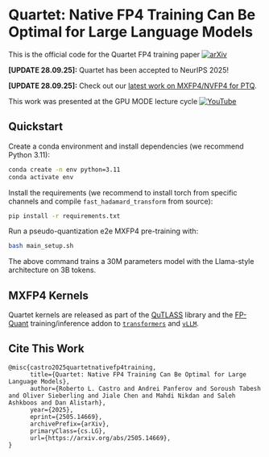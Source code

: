 # Quartet: Native FP4 Training Can Be Optimal for Large Language Models

This is the official code for the Quartet FP4 training paper [![arXiv](https://img.shields.io/badge/arXiv-2505.14669-b31b1b.svg)](https://arxiv.org/abs/2505.14669) 

**[UPDATE 28.09.25]:** Quartet has been accepted to NeurIPS 2025!

**[UPDATE 28.09.25]:** Check out our [latest work on MXFP4/NVFP4 for PTQ](https://arxiv.org/abs/2509.23202).

This work was presented at the GPU MODE lecture cycle [![YouTube](https://img.shields.io/badge/YouTube-%23FF0000.svg?style=for-the-badge&logo=YouTube&logoColor=white)](https://www.youtube.com/watch?v=XVo17Q7YapA)

## Quickstart 

Create a conda environment and install dependencies (we recommend Python 3.11):

```bash
conda create -n env python=3.11
conda activate env
```

Install the requirements (we recommend to install torch from specific channels and compile `fast_hadamard_transform` from source):

```bash
pip install -r requirements.txt
```

Run a pseudo-quantization e2e MXFP4 pre-training with:
```bash
bash main_setup.sh
```

The above command trains a 30M parameters model with the Llama-style architecture on 3B tokens.


## MXFP4 Kernels

Quartet kernels are released as part of the [QuTLASS](https://github.com/IST-DASLab/qutlass) library and the [FP-Quant](https://github.com/IST-DASLab/FP-Quant) training/inference addon to [`transformers`](https://huggingface.co/docs/transformers/main/en/quantization/fp_quant) and [`vLLM`](https://github.com/vllm-project/vllm/pull/24440).

## Cite This Work
```
@misc{castro2025quartetnativefp4training,
      title={Quartet: Native FP4 Training Can Be Optimal for Large Language Models}, 
      author={Roberto L. Castro and Andrei Panferov and Soroush Tabesh and Oliver Sieberling and Jiale Chen and Mahdi Nikdan and Saleh Ashkboos and Dan Alistarh},
      year={2025},
      eprint={2505.14669},
      archivePrefix={arXiv},
      primaryClass={cs.LG},
      url={https://arxiv.org/abs/2505.14669}, 
}
```
